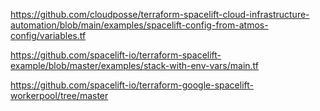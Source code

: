 https://github.com/cloudposse/terraform-spacelift-cloud-infrastructure-automation/blob/main/examples/spacelift-config-from-atmos-config/variables.tf

https://github.com/spacelift-io/terraform-spacelift-example/blob/master/examples/stack-with-env-vars/main.tf

https://github.com/spacelift-io/terraform-google-spacelift-workerpool/tree/master
